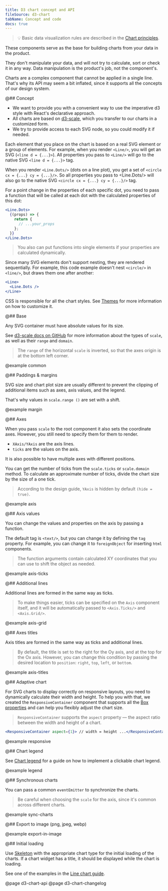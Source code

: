 ```yaml
---
title: D3 chart concept and API
fileSource: d3-chart
tabName: Concept and code
docs: true
---
```


> 💡 Basic data visualization rules are described in the [Chart principles](/data-display/chart/).

These components serve as the base for building charts from your data in the product.

They don't manipulate your data, and will not try to calculate, sort or check it in any way. Data manipulation is the product's job, not the component's.

Charts are a complex component that cannot be applied in a single line. That's why its API may seem a bit inflated, since it supports all the concepts of our design system.

@## Concept

- We want to provide you with a convenient way to use the imperative d3 style with React's declarative approach.
- All charts are based on [d3-scale](https://github.com/d3/d3-scale), which you transfer to our charts in a customized form.
- We try to provide access to each SVG node, so you could modify it if needed.

Each element that you place on the chart is based on a real SVG element or a group of elements. For example, when you render `<Line/>`, you will get an SVG (`<line d = {...}>`). All properties you pass to `<Line/>` will go to the native SVG `<line d = {...}>` tag.

When you render `<Line.Dots/>` (dots on a line plot), you get a set of `<circle cx = {...} cy = {...}/>`. So all properties you pass to <Line.Dots/> will also go to the native SVG `<circle cx = {...} cy = {...}/>` tag.

For a point change in the properties of each specific dot, you need to pass a function that will be called at each dot with the calculated properties of this dot:

```jsx
<Line.Dots>
  {(props) => {
    return {
      // ...your_props
    };
  }}
</Line.Dots>
```

> You also can put functions into single elements if your properties are calculated dynamically.

Since many SVG elements don't support nesting, they are rendered sequentially. For example, this code example doesn't nest `<circle/>` in `<line/>`, but draws them one after another:

```jsx
<Line>
  <Line.Dots />
</Line>
```

CSS is responsible for all the chart styles. See [Themes](/style/themes/) for more information on how to customize it.

@## Base

Any SVG container must have absolute values for its size.

See [d3-scale docs on GitHub](https://github.com/d3/d3-scale) for more information about the types of `scale`, as well as their `range` and `domain`.

> The `range` of the horizontal `scale` is inverted, so that the axes origin is at the bottom left corner.

@example common

@## Paddings & margins

SVG size and chart plot size are usually different to prevent the clipping of additional items such as axes, axis values, and the legend.

That's why values in `scale.range ()` are set with a shift.

@example margin

@## Axes

When you pass `scale` to the root component it also sets the coordinate axes. However, you still need to specify them for them to render.

- `XAxis/YAxis` are the axis lines.
- `ticks` are the values on the axis.

It is also possible to have multiple axes with different positions.

You can get the number of ticks from the `scale.ticks` or `scale.domain` method. To calculate an approximate number of ticks, divide the chart size by the size of a one tick.

> According to the design guide, `YAxis` is hidden by default `(hide = true)`.

@example axis

@## Axis values

You can change the values and properties on the axis by passing a function.

The default tag is `<text/>`, but you can change it by defining the `tag` property. For example, you can change it to `foreignObject` for inserting `html` components.

> The function arguments contain calculated XY coordinates that you can use to shift the object as needed.

@example axis-ticks

@## Additional lines

Additional lines are formed in the same way as ticks.

> To make things easier, ticks can be specified on the `Axis` component itself, and it will be automatically passed to `<Axis.Ticks/>` and `<Axis.Grid/>`.

@example axis-grid

@## Axes titles

Axis titles are formed in the same way as ticks and additional lines.

> By default, the title is set to the right for the Oy axis, and at the top for the Ox axis. However, you can change this condition by passing the desired location to `position`: `right`, `top`, `left`, or `bottom`.

@example axis-titles

@## Adaptive chart

For SVG charts to display correctly on responsive layouts, you need to dynamically calculate their width and height. To help you with that, we created the `ResponsiveContainer` component that supports all the [Box properties](/layout/box-system/box-api) and can help you flexibly adjust the chart size.

> `ResponsiveContainer` supports the `aspect` property — the aspect ratio between the width and height of a chart.

```jsx
<ResponsiveContainer aspect={1}> // width = height ...</ResponsiveContainer>
```

@example responsive

@## Chart legend

See [Chart legend](/data-display/chart-legend/) for a guide on how to implement a clickable chart legend.

@example legend

@## Synchronous charts

You can pass a common `eventEmitter` to synchronize the charts.

> Be careful when choosing the `scale` for the axis, since it's common across different charts.

@example sync-charts

@## Export to image (png, jpeg, webp)

@example export-in-image

@## Initial loading

Use [Skeleton](/components/skeleton/) with the appropriate chart type for the initial loading of the charts. If a chart widget has a title, it should be displayed while the chart is loading.

See one of the examples in the [Line chart guide](https://i.semrush.com/data-display/line-chart/line-chart-code/#ac26f2).

@page d3-chart-api
@page d3-chart-changelog
